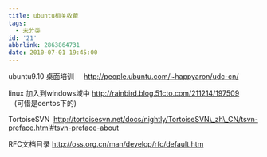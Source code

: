 ```yaml
---
title: ubuntu相关收藏
tags:
  - 未分类
id: '21'
abbrlink: 2863864731
date: 2010-07-01 19:45:00
---
```


ubuntu9.10 桌面培训     http://people.ubuntu.com/~happyaron/udc-cn/  
  
linux 加入到windows域中 http://rainbird.blog.51cto.com/211214/197509            (可惜是centos下的)  
  
TortoiseSVN  http://tortoisesvn.net/docs/nightly/TortoiseSVN\_zh\_CN/tsvn-preface.html#tsvn-preface-about  
  
RFC文档目录 http://oss.org.cn/man/develop/rfc/default.htm